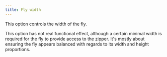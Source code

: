 ```yaml
---
title: Fly width
---
```


This option controls the width of the fly.

This option has not real functional effect, although a certain minimal width is required for the fly to provide access to the zipper.
It's mostly about ensuring the fly appears balanced with regards to its width and height proportions.
